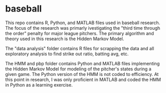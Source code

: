 # baseball
This repo contains R, Python, and MATLAB files used in baseball research. The focus of the research was primarly ivestigating the "third time through the order" penalty for major league pitchers. The primary algorithm and theory used in this research is the Hidden Markov Model. 

The "data analysis" folder contains R files for scrapping the data and all exploratory analysis to find strike out ratio, batting avg, etc. 

The HMM and pbp folder contains Python and MATLAB files implementing the Hidden Markov Model for modeling of the pitcher's states during a given game. The Python version of the HMM is not coded to efficiency. At this point in research, I was only proficient in MATLAB and coded the HMM in Python as a learning exercise. 
